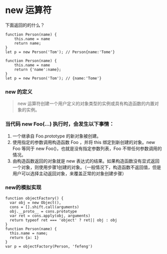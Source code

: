 # new 运算符

下面返回的的什么？

```
function Person(name) {
    this.name = name
    return name;
}
let p = new Person('Tom'); // Person{name:'Tome'}
```

```
function Person(name) {
    this.name = name
    return {'name':name};
}
let p = new Person('Tom'); // {name:'Tome'}
```




### new 的定义

> new 运算符创建一个用户定义的对象类型的实例或具有构造函数的内置对象的实例。

### 当代码 new Foo(...) 执行时，会发生以下事情：

1. 一个继承自 Foo.prototype 的新对象被创建。
2. 使用指定的参数调用构造函数 Foo ，并将 this 绑定到新创建的对象。new Foo 等同于 new Foo()，也就是没有指定参数列表，Foo 不带任何参数调用的情况。
3. 由构造函数返回的对象就是 new 表达式的结果。如果构造函数没有显式返回一个对象，则使用步骤1创建的对象。（一般情况下，构造函数不返回值，但是用户可以选择主动返回对象，来覆盖正常的对象创建步骤）


### new的模拟实现

```
function objectFactory() {
  var obj = new Object(),
  cons = [].shift.call(arguments)
  obj.__proto__ = cons.prototype
  var ret = cons.apply(obj, arguments)
  return typeof ret === 'object' ? ret|| obj : obj
}
function Person(name) {
  this.name = name;
  return {a: 1}
}
var p = objectFactory(Person, 'fefeng')

```


